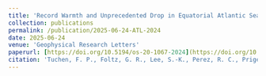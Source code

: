 ```yaml
---
title: 'Record Warmth and Unprecedented Drop in Equatorial Atlantic Sea Surface Temperatures in 2024'
collection: publications
permalink: /publication/2025-06-24-ATL-2024
date: 2025-06-24
venue: 'Geophysical Research Letters'
paperurl: [https://doi.org/10.5194/os-20-1067-2024](https://doi.org/10.1029/2025GL115973)
citation: 'Tuchen, F. P., Foltz, G. R., Lee, S.-K., Perez, R. C., Prigent, A., Brandt, P., et al. (2025). Record warmth and unprecedented drop in equatorial Atlantic sea surface temperatures in 2024. Geophysical Research Letters, 52, e2025GL115973. https://doi.org/10.1029/2025GL115973.'
---
```

